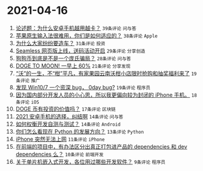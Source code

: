 # 2021-04-16

1. [论述题：为什么安卓手机越用越卡？](https://www.v2ex.com/t/770984) `39条评论` `问与答`
1. [苹果原生输入法很难用，你们是如何适应的？](https://www.v2ex.com/t/771000) `38条评论` `Apple`
1. [为什么大家纷纷要造车？](https://www.v2ex.com/t/770998) `31条评论` `投资`
1. [Seamless 网页版上线，送码活动开启](https://www.v2ex.com/t/771018) `29条评论` `分享创造`
1. [狗狗币到底是不是一个庞氏骗局？](https://www.v2ex.com/t/770999) `28条评论` `问与答`
1. [DOGE TO MOON! 一早上 60%](https://www.v2ex.com/t/770987) `21条评论` `分享发现`
1. [“沃”的一生，不“柑”平凡，有家果园云南沃柑小店限时抢购和抽奖福利来了](https://www.v2ex.com/t/771009) `19条评论` `推广`
1. [发现 Win10/7 一个资深 bug， 0day bug?](https://www.v2ex.com/t/770983) `19条评论` `程序员`
1. [因为国内部分开发人员的小心思，所以我更偏向较为封闭的 iPhone 手机。](https://www.v2ex.com/t/770993) `18条评论` `iOS`
1. [DOGE 币有投资的价值吗？](https://www.v2ex.com/t/770996) `17条评论` `区块链`
1. [2021 安卓手机的选择，纠结啊](https://www.v2ex.com/t/770995) `14条评论` `问与答`
1. [如何权衡开发自测与测试？](https://www.v2ex.com/t/770988) `14条评论` `Android`
1. [你们怎么看现在 Python 的发展方向？](https://www.v2ex.com/t/771010) `13条评论` `Python`
1. [iPhone 突然无法上网](https://www.v2ex.com/t/770991) `11条评论` `iPhone`
1. [在前端的项目中，有办法区分出真正打包进产品的 dependencies 和 dev dependencies 么？](https://www.v2ex.com/t/770986) `10条评论` `前端开发`
1. [关于单片机嵌入式开发，各位用过哪些开发软件？](https://www.v2ex.com/t/770990) `9条评论` `程序员`
